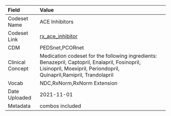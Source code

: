|Field            |Value                                                                                                                                                                 |
|:----------------|:---------------------------------------------------------------------------------------------------------------------------------------------------------------------|
|Codeset Name     |ACE Inhibitors                                                                                                                                                        |
|Codeset Link     |[rx_ace_inhibitor](https://github.com/PEDSnet/Variable-Dictionary/blob/main/drugs/rx_ace_inhibitor.csv)                                                               |
|CDM              |PEDSnet,PCORnet                                                                                                                                                       |
|Clinical Concept |Medication codeset for the following ingredients: Benazepril, Captopril, Enalapril, Fosinopril, Lisinopril, Moexipril, Periondopril, Quinapril,Ramipril, Trandolapril |
|Vocab            |NDC,RxNorm,RxNorm Extension                                                                                                                                           |
|Date Uploaded    |2021-11-01                                                                                                                                                            |
|Metadata         |combos included                                                                                                                                                       |
